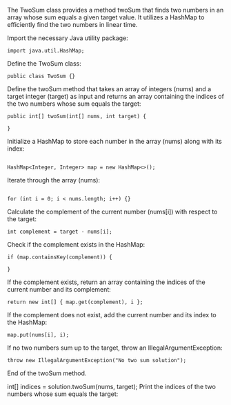 The TwoSum class provides a method twoSum that finds two numbers in an array whose sum equals a given target value. It utilizes a HashMap to efficiently find the two numbers in linear time.


Import the necessary Java utility package:
```
import java.util.HashMap;
```


Define the TwoSum class:

```
public class TwoSum {}

```

Define the twoSum method that takes an array of integers (nums) and a target integer (target) as input and returns an array containing the indices of the two numbers whose sum equals the target:

```
public int[] twoSum(int[] nums, int target) {

}
```

Initialize a HashMap to store each number in the array (nums) along with its index:

```

HashMap<Integer, Integer> map = new HashMap<>();

```

Iterate through the array (nums):

```

for (int i = 0; i < nums.length; i++) {}

```

Calculate the complement of the current number (nums[i]) with respect to the target:

```
int complement = target - nums[i];

```
Check if the complement exists in the HashMap:

```
if (map.containsKey(complement)) {

}
```

If the complement exists, return an array containing the indices of the current number and its complement:

```
return new int[] { map.get(complement), i };

```
If the complement does not exist, add the current number and its index to the HashMap:

```
map.put(nums[i], i);
```
If no two numbers sum up to the target, throw an IllegalArgumentException:

```
throw new IllegalArgumentException("No two sum solution");

```
End of the twoSum method.



int[] indices = solution.twoSum(nums, target);
Print the indices of the two numbers whose sum equals the target:

